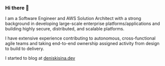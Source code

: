 ### Hi there 👋 

I am a Software Engineer and AWS Solution Architect with a strong background in developing large-scale enterprise platforms/applications and building highly secure, distributed, and scalable platforms.

I have extensive experience contributing to autonomous, cross-functional agile teams and taking end-to-end ownership assigned activity from design to build to delivery.

I started to blog at [deniskisina.dev](https://deniskisina.dev)


